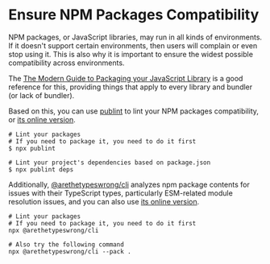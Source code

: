 # Ensure NPM Packages Compatibility

NPM packages, or JavaScript libraries, may run in all kinds of environments. If it doesn't support certain environments, then users will complain or even stop using it. This is also why it is important to ensure the widest possible compatibility across environments.

The [The Modern Guide to Packaging your JavaScript Library](https://github.com/frehner/modern-guide-to-packaging-js-library) is a good reference for this, providing things that apply to every library and bundler (or lack of bundler).

Based on this, you can use [publint](https://github.com/bluwy/publint) to lint your NPM packages compatibility, or [its online version](https://publint.dev/).

```shell
# Lint your packages
# If you need to package it, you need to do it first
$ npx publint

# Lint your project's dependencies based on package.json
$ npx publint deps
```

Additionally, [@arethetypeswrong/cli](https://github.com/arethetypeswrong/arethetypeswrong.github.io/blob/main/packages/cli/README.md) analyzes npm package contents for issues with their TypeScript types, particularly ESM-related module resolution issues, and you can also use [its online version](https://arethetypeswrong.github.io/).

```shell
# Lint your packages
# If you need to package it, you need to do it first
npx @arethetypeswrong/cli

# Also try the following command
npx @arethetypeswrong/cli --pack .
```
